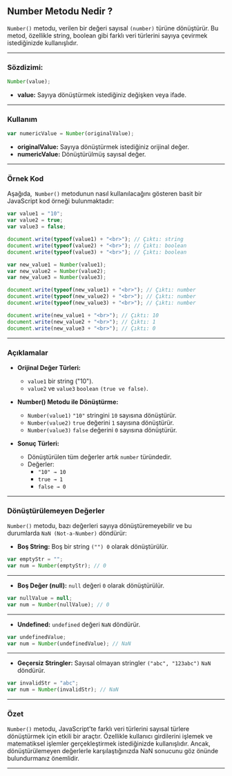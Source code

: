 ## Number Metodu Nedir ? 

`Number()` metodu, verilen bir değeri sayısal `(number)` türüne dönüştürür. Bu metod, özellikle string, boolean gibi farklı veri türlerini sayıya çevirmek istediğinizde kullanışlıdır.

---

### Sözdizimi:

```Javascript
Number(value);

```

- **value:** Sayıya dönüştürmek istediğiniz değişken veya ifade.

---

### Kullanım 

```Javascript
var numericValue = Number(originalValue);

```

- **originalValue:** Sayıya dönüştürmek istediğiniz orijinal değer.
- **numericValue:** Dönüştürülmüş sayısal değer.

---

### Örnek Kod

Aşağıda,` Number()` metodunun nasıl kullanılacağını gösteren basit bir JavaScript kod örneği bulunmaktadır:

```Javascript
var value1 = "10";
var value2 = true;
var value3 = false;

document.write(typeof(value1) + "<br>"); // Çıktı: string
document.write(typeof(value2) + "<br>"); // Çıktı: boolean
document.write(typeof(value3) + "<br>"); // Çıktı: boolean

var new_value1 = Number(value1);
var new_value2 = Number(value2);
var new_value3 = Number(value3);

document.write(typeof(new_value1) + "<br>"); // Çıktı: number
document.write(typeof(new_value2) + "<br>"); // Çıktı: number
document.write(typeof(new_value3) + "<br>"); // Çıktı: number

document.write(new_value1 + "<br>"); // Çıktı: 10
document.write(new_value2 + "<br>"); // Çıktı: 1
document.write(new_value3 + "<br>"); // Çıktı: 0

```

---

### Açıklamalar 

- **Orijinal Değer Türleri:**
    - `value1` bir string ("10").
    - `value2` ve `value3` `boolean` `(true ve false)`.

- **Number() Metodu ile Dönüştürme:**
    - `Number(value1)` `"10"` stringini `10` sayısına dönüştürür.
    - `Number(value2)` `true` değerini `1` sayısına dönüştürür.
    - `Number(value3)` `false` değerini `0` sayısına dönüştürür.

- **Sonuç Türleri:**
    - Dönüştürülen tüm değerler artık `number` türündedir.
    - Değerler:
        - `"10" → 10`
        - `true → 1`
        - `false → 0`

---

### Dönüştürülemeyen Değerler

`Number()` metodu, bazı değerleri sayıya dönüştüremeyebilir ve bu durumlarda `NaN (Not-a-Number)` döndürür:

- **Boş String:** Boş bir string `("") 0` olarak dönüştürülür.

```Javascript
var emptyStr = "";
var num = Number(emptyStr); // 0

```

---

- **Boş Değer (null):** `null` değeri `0` olarak dönüştürülür.

```Javascript
var nullValue = null;
var num = Number(nullValue); // 0

```

---

- **Undefined:** `undefined` değeri `NaN` döndürür.

```Javascript
var undefinedValue;
var num = Number(undefinedValue); // NaN

```

---

- **Geçersiz Stringler:** Sayısal olmayan stringler `("abc", "123abc")` `NaN` döndürür.

```Javascript
var invalidStr = "abc";
var num = Number(invalidStr); // NaN

```

---

### Özet

`Number()` metodu, JavaScript'te farklı veri türlerini sayısal türlere dönüştürmek için etkili bir araçtır. Özellikle kullanıcı girdilerini işlemek ve matematiksel işlemler gerçekleştirmek istediğinizde kullanışlıdır. Ancak, dönüştürülemeyen değerlerle karşılaştığınızda NaN sonucunu göz önünde bulundurmanız önemlidir.

---